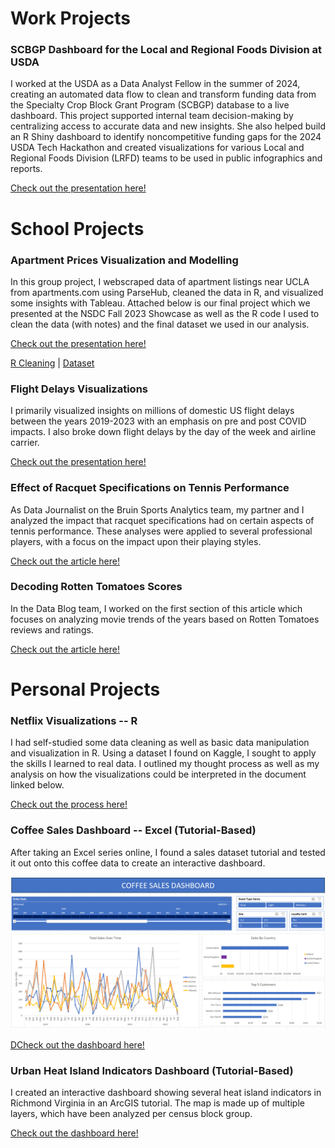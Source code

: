 # Work Projects

### SCBGP Dashboard for the Local and Regional Foods Division at USDA

I worked at the USDA as a Data Analyst Fellow in the summer of 2024, creating an automated data flow to clean and transform funding data from the Specialty Crop Block Grant Program (SCBGP) database to a live dashboard. This project supported internal team decision-making by centralizing access to accurate data and new insights. She also helped build an R Shiny dashboard to identify noncompetitive funding gaps for the 2024 USDA Tech Hackathon and created visualizations for various Local and Regional Foods Division (LRFD) teams to be used in public infographics and reports.

[Check out the presentation here!](https://github.com/codingitforward/fellowship2024/blob/main/Stella_Koh.pdf)


# School Projects

### Apartment Prices Visualization and Modelling

In this group project, I webscraped data of apartment listings near UCLA from apartments.com using ParseHub, cleaned the data in R, and visualized some insights with Tableau. 
Attached below is our final project which we presented at the NSDC Fall 2023 Showcase as well as the R code I used to clean the data (with notes) and the final dataset we used in our analysis.

[Check out the presentation here!](https://github.com/stel-ls/sk_portfolio/blob/cff86a2a6fc7f24187f9547bb8d3b20127c29f1b/NSDC%20Project/Bruin%20Apartment%20Finder%20Presentation.pdf)

[R Cleaning](https://github.com/stel-ls/sk_portfolio/blob/fc90d6f4c8ab537141b47ab96bd419e36fa577b3/NSDC%20Project/Data%20Cleaning.R) | [Dataset](https://github.com/stel-ls/sk_portfolio/blob/30269d33befa5da10762483432903371d1729e59/NSDC%20Project/Apartment%20Dataset.tsv)

### Flight Delays Visualizations

I primarily visualized insights on millions of domestic US flight delays between the years 2019-2023 with an emphasis on pre and post COVID impacts. I also broke down flight delays by the day of the week and airline carrier.

[Check out the presentation here!](https://github.com/stel-ls/sk_portfolio/blob/1e6c1c8f623ceebdac36950f8ea8e0033b6dcb9b/NSDC%20Project/Revised%20W24%20-%20NSDC%20Presentation.pdf)

### Effect of Racquet Specifications on Tennis Performance

As Data Journalist on the Bruin Sports Analytics team, my partner and I analyzed the impact that racquet specifications had on certain aspects of tennis performance. These analyses were applied to several professional players, with a focus on the impact upon their playing styles.

[Check out the article here!](https://www.bruinsportsanalytics.com/post/raquet-specifications)

### Decoding Rotten Tomatoes Scores

In the Data Blog team, I worked on the first section of this article which focuses on analyzing movie trends of the years based on Rotten Tomatoes reviews and ratings.

[Check out the article here!](https://ucladatares.medium.com/decoding-rotten-tomatoes-scores-f4c58b0886c3)


# Personal Projects

### Netflix Visualizations -- R 

I had self-studied some data cleaning as well as basic data manipulation and visualization in R. Using a dataset I found on Kaggle, I sought to apply the skills I learned to real data. I outlined my thought process as well as my analysis on how the visualizations could be interpreted in the document linked below.

[Check out the process here!](http://rpubs.com/stel-ls/1101790)

### Coffee Sales Dashboard -- Excel (Tutorial-Based)

After taking an Excel series online, I found a sales dataset tutorial and tested it out onto this coffee data to create an interactive dashboard.

![image](https://github.com/stel-ls/sk_portfolio/blob/main/Coffee%20Sales/Interactive%20Dashboard%201%20-%20QuickView.png)

[DCheck out the dashboard here!](https://github.com/stel-ls/sk_portfolio/blob/45eb5570816b5140cf39cb6165c0b80549f7f67b/Coffee%20Sales/Interactive%20Dashboard%201%20-%20Coffee%20Orders.xlsx)


### Urban Heat Island Indicators Dashboard (Tutorial-Based)

I created an interactive dashboard showing several heat island indicators in Richmond Virginia in an ArcGIS tutorial. The map is made up of multiple layers, which have been analyzed per census block group.

[Check out the dashboard here!](https://www.arcgis.com/apps/dashboards/73ea38af36d2468c97bc3293d7b21698)

